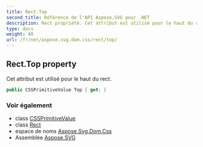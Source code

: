 ```yaml
---
title: Rect.Top
second_title: Référence de l'API Aspose.SVG pour .NET
description: Rect propriété. Cet attribut est utilisé pour le haut du rect.
type: docs
weight: 40
url: /fr/net/aspose.svg.dom.css/rect/top/
---
```

## Rect.Top property

Cet attribut est utilisé pour le haut du rect.

```csharp
public CSSPrimitiveValue Top { get; }
```

### Voir également

* class [CSSPrimitiveValue](../../cssprimitivevalue/)
* class [Rect](../)
* espace de noms [Aspose.Svg.Dom.Css](../../rect/)
* Assemblée [Aspose.SVG](../../../)


